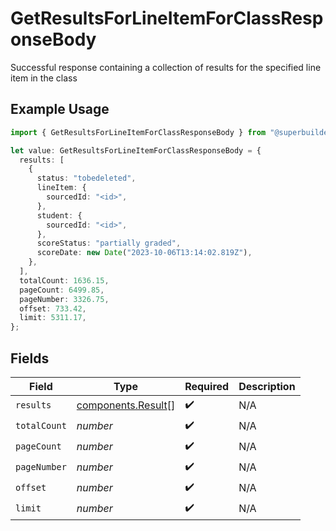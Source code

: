 # GetResultsForLineItemForClassResponseBody

Successful response containing a collection of results for the specified line item in the class

## Example Usage

```typescript
import { GetResultsForLineItemForClassResponseBody } from "@superbuilders/oneroster/models/operations";

let value: GetResultsForLineItemForClassResponseBody = {
  results: [
    {
      status: "tobedeleted",
      lineItem: {
        sourcedId: "<id>",
      },
      student: {
        sourcedId: "<id>",
      },
      scoreStatus: "partially graded",
      scoreDate: new Date("2023-10-06T13:14:02.819Z"),
    },
  ],
  totalCount: 1636.15,
  pageCount: 6499.85,
  pageNumber: 3326.75,
  offset: 733.42,
  limit: 5311.17,
};
```

## Fields

| Field                                                    | Type                                                     | Required                                                 | Description                                              |
| -------------------------------------------------------- | -------------------------------------------------------- | -------------------------------------------------------- | -------------------------------------------------------- |
| `results`                                                | [components.Result](../../models/components/result.md)[] | :heavy_check_mark:                                       | N/A                                                      |
| `totalCount`                                             | *number*                                                 | :heavy_check_mark:                                       | N/A                                                      |
| `pageCount`                                              | *number*                                                 | :heavy_check_mark:                                       | N/A                                                      |
| `pageNumber`                                             | *number*                                                 | :heavy_check_mark:                                       | N/A                                                      |
| `offset`                                                 | *number*                                                 | :heavy_check_mark:                                       | N/A                                                      |
| `limit`                                                  | *number*                                                 | :heavy_check_mark:                                       | N/A                                                      |